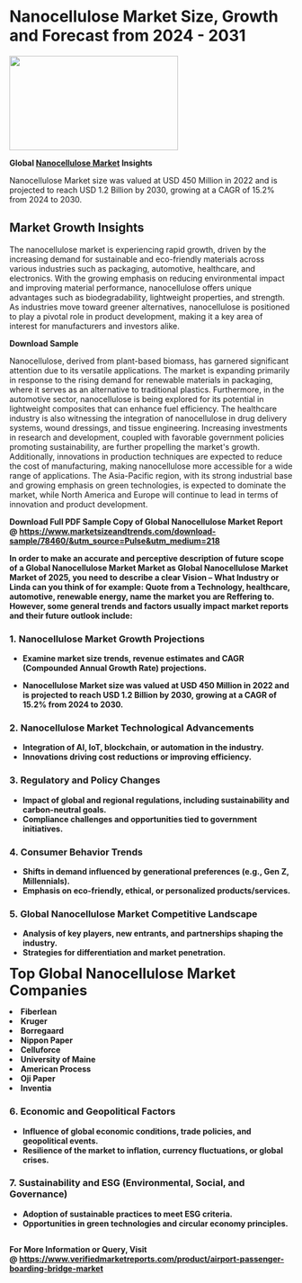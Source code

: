 <H1>Nanocellulose Market Size, Growth and Forecast from 2024 - 2031</H1><img class="aligncenter size-medium wp-image-584254" src="https://thirdeyenews.in/wp-content/uploads/2024/09/Global-Market-Research-300x168.jpeg" alt="" width="300" height="168" /><p><strong>Global&nbsp;<a href="https://www.marketsizeandtrends.com/download-sample/78460/&amp;utm_source=Pulse&amp;utm_medium=218">Nanocellulose Market</a> Insights</strong></p><p>Nanocellulose Market size was valued at USD 450 Million in 2022 and is projected to reach USD 1.2 Billion by 2030, growing at a CAGR of 15.2% from 2024 to 2030.</p><p><h2>Market Growth Insights</h2> <p>The nanocellulose market is experiencing rapid growth, driven by the increasing demand for sustainable and eco-friendly materials across various industries such as packaging, automotive, healthcare, and electronics. With the growing emphasis on reducing environmental impact and improving material performance, nanocellulose offers unique advantages such as biodegradability, lightweight properties, and strength. As industries move toward greener alternatives, nanocellulose is positioned to play a pivotal role in product development, making it a key area of interest for manufacturers and investors alike.</p> <p><strong>Download Sample</strong></p> <p>Nanocellulose, derived from plant-based biomass, has garnered significant attention due to its versatile applications. The market is expanding primarily in response to the rising demand for renewable materials in packaging, where it serves as an alternative to traditional plastics. Furthermore, in the automotive sector, nanocellulose is being explored for its potential in lightweight composites that can enhance fuel efficiency. The healthcare industry is also witnessing the integration of nanocellulose in drug delivery systems, wound dressings, and tissue engineering. Increasing investments in research and development, coupled with favorable government policies promoting sustainability, are further propelling the market's growth. Additionally, innovations in production techniques are expected to reduce the cost of manufacturing, making nanocellulose more accessible for a wide range of applications. The Asia-Pacific region, with its strong industrial base and growing emphasis on green technologies, is expected to dominate the market, while North America and Europe will continue to lead in terms of innovation and product development.</p> <p><strong></p><p><span class=""><strong>Download Full PDF Sample Copy of Global Nanocellulose Market Report</strong> @ <a href="https://www.marketsizeandtrends.com/download-sample/78460/&amp;utm_source=Pulse&amp;utm_medium=218" target="_blank">https://www.marketsizeandtrends.com/download-sample/78460/&amp;utm_source=Pulse&amp;utm_medium=218</a></span></p><p>In order to make an accurate and perceptive description of future scope of a Global&nbsp;Nanocellulose Market Market as Global&nbsp;Nanocellulose Market Market of 2025, you need to describe a clear Vision &ndash; What Industry or Linda can you think of for example: Quote from a Technology, healthcare, automotive, renewable energy, name the market you are Reffering to. However, some general trends and factors usually impact market reports and their future outlook include:</p><h3>1.&nbsp;<strong>Nanocellulose Market Growth Projections</strong></h3><ul><li>Examine market size trends, revenue estimates and CAGR (Compounded Annual Growth Rate) projections.</li><li><p>Nanocellulose Market size was valued at USD 450 Million in 2022 and is projected to reach USD 1.2 Billion by 2030, growing at a CAGR of 15.2% from 2024 to 2030.</p></li></ul><h3>2.&nbsp;<strong>Nanocellulose Market Technological Advancements</strong></h3><ul><li>Integration of AI, IoT, blockchain, or automation in the industry.</li><li>Innovations driving cost reductions or improving efficiency.</li></ul><h3>3.&nbsp;<strong>Regulatory and Policy Changes</strong></h3><ul><li>Impact of global and regional regulations, including sustainability and carbon-neutral goals.</li><li>Compliance challenges and opportunities tied to government initiatives.</li></ul><h3>4.&nbsp;<strong>Consumer Behavior Trends</strong></h3><ul><li>Shifts in demand influenced by generational preferences (e.g., Gen Z, Millennials).</li><li>Emphasis on eco-friendly, ethical, or personalized products/services.</li></ul><h3>5.&nbsp;<strong>Global Nanocellulose Market Competitive Landscape</strong></h3><ul><li>Analysis of key players, new entrants, and partnerships shaping the industry.</li><li>Strategies for differentiation and market penetration.</li></ul><p data-pm-slice="1 1 []"><span style="color: inherit; font-family: inherit; font-size: 25px;">Top Global Nanocellulose Market Companies</span></p><div class="" data-test-id=""><p><li>Fiberlean</li><li> Kruger</li><li> Borregaard</li><li> Nippon Paper</li><li> Celluforce</li><li> University of Maine</li><li> American Process</li><li> Oji Paper</li><li> Inventia</li></p></div><h3>6.&nbsp;<strong>Economic and Geopolitical Factors</strong></h3><ul><li>Influence of global economic conditions, trade policies, and geopolitical events.</li><li>Resilience of the market to inflation, currency fluctuations, or global crises.</li></ul><h3>7.&nbsp;<strong>Sustainability and ESG (Environmental, Social, and Governance)</strong></h3><ul><li>Adoption of sustainable practices to meet ESG criteria.</li><li>Opportunities in green technologies and circular economy principles.</li></ul><h2><strong style="font-size: 14px;">For More Information or Query, Visit @&nbsp;</strong><a style="background-color: #ffffff; font-size: 14px;" href="https://www.marketsizeandtrends.com/report/nanocellulose-market/" target="_blank">https://www.verifiedmarketreports.com/product/airport-passenger-boarding-bridge-market</a></h2>
